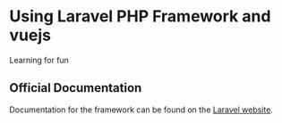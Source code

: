 # Using Laravel PHP Framework and vuejs
Learning for fun

## Official Documentation

Documentation for the framework can be found on the [Laravel website](http://laravel.com/docs).
